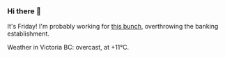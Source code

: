 ### Hi there :wave:

It's Friday! I'm probably working for [this bunch](https://github.com/kohofinancial), overthrowing the banking establishment.

Weather in Victoria BC: overcast, at +11°C.
